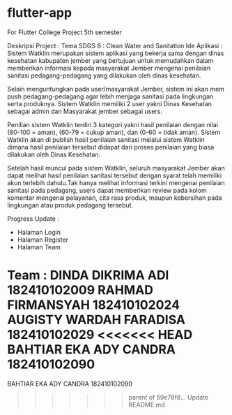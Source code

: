 # flutter-app
For Flutter College Project 5th semester

Deskripsi Project :
Tema SDGS 6 : Clean Water and Sanitation
Ide Aplikasi : 
Sistem Watklin merupakan sistem aplikasi yang bekerja sama dengan dinas kesehatan kabupaten jember 
yang bertujuan untuk memudahkan dalam memberikan informasi kepada masyarakat Jember mengenai penilaian 
sanitasi pedagang-pedagang yang dilakukan oleh dinas kesehatan.

Selain menguntungkan pada user/masyarakat
Jember, sistem ini akan mem push pedagang-pedagang agar lebih menjaga sanitasi pada lingkungan serta produknya.
Sistem Watklin memiliki 2 user yakni Dinas Kesehatan sebagai admin dan Masyarakat jember sebagai users.

Penilian sistem Watklin terdiri 3 kategori yakni hasil penilaian dengan nilai (80-100 = aman), (60-79 = cukup aman), 
dan (0-60 = tidak aman). Sistem Watklin akan di publish hasil penilaian sanitasi melalui sistem Watklin dimana hasil 
penilaian tersebut didapat dari proses penilaian yang biasa dilakukan oleh Dinas Kesehatan. 

Setelah hasil muncul
pada sistem Watklin, seluruh masyarakat Jember akan dapat melihat hasil penilaian sanitasi tersebut dengan syarat telah
memiliki akun terlebih dahulu.Tak hanya melihat informasi terkini mengenai penilaian sanitasi pada pedagang, users 
dapat memberikan review pada kolom komentar mengenai pelayanan, cita rasa produk, maupun kebersihan pada lingkungan 
atau produk pedagang tersebut.

Progress Update :
- Halaman Login
- Halaman Register
- Halaman Team

Team : 
DINDA DIKRIMA ADI 182410102009
RAHMAD FIRMANSYAH 182410102024
AUGISTY WARDAH FARADISA 182410102029
<<<<<<< HEAD
BAHTIAR EKA ADY CANDRA 182410102090
=======
BAHTIAR EKA ADY CANDRA 182410102090
>>>>>>> parent of 59e78f8... Update README.md
